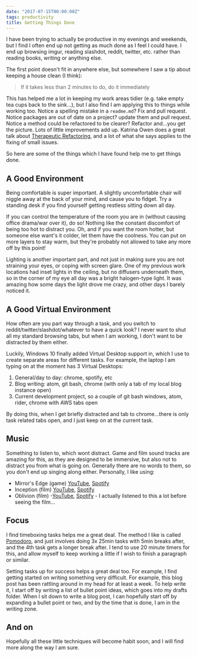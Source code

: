 ```yaml
---
date: "2017-07-15T00:00:00Z"
tags: productivity
title: Getting Things Done
---
```


I have been trying to actually be productive in my evenings and weekends, but I find I often end up not getting as much done as I feel I could have.  I end up browsing imgur, reading slashdot, reddit, twitter, etc. rather than reading books, writing or anything else.

The first point doesn't fit in anywhere else, but somewhere I saw a tip about keeping a house clean (I think):

> If it takes less than 2 minutes to do, do it immediately

This has helped me a lot in keeping my work areas tidier (e.g. take empty tea cups back to the sink...), but I also find I am applying this to things while working too.  Notice a spelling mistake in a `readme.md`? Fix and pull request. Notice packages are out of date on a project? update them and pull request.  Notice a method could be refactored to be clearer? Refactor and...you get the picture.  Lots of little improvements add up.  Katrina Owen does a great talk about [Therapeutic Refactoring](https://www.youtube.com/watch?v=J4dlF0kcThQ), and a lot of what she says applies to the fixing of small issues.

So here are some of the things which I have found help me to get things done.

## A Good Environment
Being comfortable is super important.  A slightly uncomfortable chair will niggle away at the back of your mind, and cause you to fidget.  Try a standing desk if you find yourself getting restless sitting down all day.

If you can control the temperature of the room you are in (without causing office drama/war over it), do so!  Nothing like the constant discomfort of being too hot to distract you.  Oh, and if you want the room hotter, but someone else want's it colder, let them have the coolness.  You can put on more layers to stay warm, but they're probably not allowed to take any more off by this point!

Lighting is another important part, and not just in making sure you are not straining your eyes, or coping with screen glare.  One of my previous work locations had inset lights in the ceiling, but no diffusers underneath them, so in the corner of my eye all day was a bright halogen-type light.  It was amazing how some days the light drove me crazy, and other days I barely noticed it.

## A Good Virtual Environment
How often are you part way through a task, and you switch to reddit/twitter/slashdot/whatever to have a quick look?  I never want to shut all my standard browsing tabs, but when I am working, I don't want to be distracted by them either.

Luckily, Windows 10 finally added Virtual Desktop support in, which I use to create separate areas for different tasks.  For example, the laptop I am typing on at the moment has 3 Virtual Desktops:

1. General/day to day: chrome, spotify, etc
2. Blog writing: atom, git bash, chrome (with only a tab of my local blog instance open)
3. Current development project, so a couple of git bash windows, atom, rider, chrome with AWS tabs open

By doing this, when I get briefly distracted and tab to chrome...there is only task related tabs open, and I just keep on at the current task.

## Music
Something to listen to, which wont distract.  Game and film sound tracks are amazing for this, as they are designed to be immersive, but also not to distract you from what is going on.  Generally there are no words to them, so you don't end up singing along either.  Personally, I like using:

* Mirror's Edge (game) [YouTube](https://www.youtube.com/watch?v=Y05wiQQbFLU), [Spotify](https://open.spotify.com/album/3x8kUWCtDfOEnOtyaRdkdp)
* Inception (film) [YouTube](https://www.youtube.com/watch?v=zp6pwnfmO48), [Spotify](https://open.spotify.com/album/2qvA7HmSg1iM6XMiFF76dp)
* Oblivion (film) -[YouTube](https://www.youtube.com/watch?v=sYD_U1CChew), [Spotify](https://open.spotify.com/album/6V8ConRfFeocQqrgmGd2MY) - I actually listened to this a lot before seeing the film...

## Focus

I find timeboxing tasks helps me a great deal.  The method I like is called [Pomodoro](https://en.wikipedia.org/wiki/Pomodoro_Technique), and just involves doing 3x 25min tasks with 5min breaks after, and the 4th task gets a longer break after.  I tend to use 20 minute timers for this, and allow myself to keep working a little if I wish to finish a paragraph or similar.

Setting tasks up for success helps a great deal too.  For example, I find getting started on writing something very difficult.  For example, this blog post has been rattling around in my head for at least a week.  To help write it, I start off by writing a list of bullet point ideas, which goes into my drafts folder.  When I sit down to write a blog post, I can hopefully start off by expanding a bullet point or two, and by the time that is done, I am in the writing zone.

## And on

Hopefully all these little techniques will become habit soon, and I will find more along the way I am sure.
